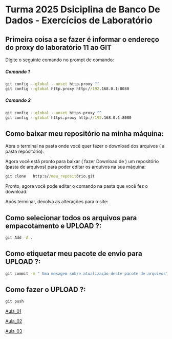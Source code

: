 # Turma 2025 Dsiciplina de Banco De Dados - Exercícios de Laboratório

## Primeira coisa a se fazer é informar o endereço do proxy do laboratório 11 ao GIT

Digite o seguinte comando no prompt de comando:

##### Comando 1
```cmd
git config --global --unset http.proxy ^^
git config --global http.proxy http://192.168.0.1:8080
```
##### Comando 2
```cmd
git config --global --unset https.proxy ^^
git config --global https.proxy http://192.168.0.1:8080
```

## Como baixar meu repositório na minha máquina:

Abra o terminal na pasta onde você quer fazer o download dos arquivos ( a pasta repositório).

Agora você está pronto para baixar ( fazer Download de ) um repositório (pasta de arquivos) para poder editar os arquivos na sua máquina:

```cmd
git clone   http:s//meu_repositório.git
```

Pronto, agora você pode editar o comando na pasta que você fez o download.

Após terminar, devolva as alterações para o site:

## Como selecionar todos os arquivos para empacotamento e UPLOAD ?:

```cmd
git Add -A .
```

## Como etiquetar meu pacote de envio para UPLOAD ?:

```cmd
git commit -m " Uma mesagem sobre atualização deste pacote de arquivos"
```

## Como fazer o UPLOAD ?:

```cmd
git push
```


[Aula_01](./Aula_01/)

[Aula_02](./Aula_01/)

[Aula_03](./Aula_03/)

